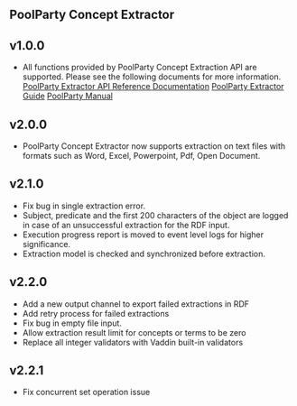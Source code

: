 PoolParty Concept Extractor
----------

v1.0.0
---
* All functions provided by PoolParty Concept Extraction API are supported. Please see the following documents for more information.
[PoolParty Extractor API Reference Documentation](http://vocabulary.semantic-web.at/extractor/doc)
[PoolParty Extractor Guide](https://grips.semantic-web.at/display/public/POOLDOKU/PPX+-+Guide)
[PoolParty Manual](https://grips.semantic-web.at/display/POOLDOKU/PoolParty+Manual)

v2.0.0
---
* PoolParty Concept Extractor now supports extraction on text files with formats such as Word, Excel, Powerpoint, Pdf, Open Document.

v2.1.0
---
* Fix bug in single extraction error.
* Subject, predicate and the first 200 characters of the object are logged in case of an unsuccessful extraction for the RDF input.
* Execution progress report is moved to event level logs for higher significance.
* Extraction model is checked and synchronized before extraction.

v2.2.0
---
* Add a new output channel to export failed extractions in RDF
* Add retry process for failed extractions
* Fix bug in empty file input.
* Allow extraction result limit for concepts or terms to be zero
* Replace all integer validators with Vaddin built-in validators

v2.2.1
---
* Fix concurrent set operation issue